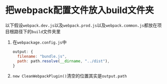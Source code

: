 # 把webpack配置文件放入build文件夹
以下假设`webpack.dev.js`以及`webpack.prod.js`以及`webpack.common.js`都放在项目根路径下的`build`文件夹里  
1. 在`webpackage.config.js`中  
   ```js
   output: {
     filename: "bundle.js", 
     path: path.resolve(__dirname, "../dist"), 
   }
   ```
2. `new CleanWebpackPlugin()`清空的位置其实是`output.path`